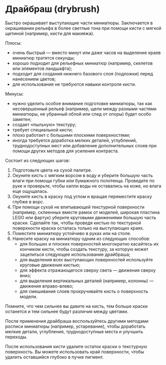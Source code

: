 # Драйбраш (drybrush)

Быстро окрашивает выступающие части миниатюры. Заключается в окрашивании рельефа в более светлые тона при помощи кисти с мягкой щетиной (например, кисти для макияжа).

Плюсы:

- очень быстрый — вместо минут или даже часов на выделение краев миниатюр тратятся секунды;
- хорошо подходит для рельефных миниатюр (например, скелетов или элементов ландшафта);
- подходит для создания нижнего базового слоя (подложки) перед нанесением цветов;
- для использования не требуются навыки контроля кисти.

Минусы:

- нужно уделить особое внимание подготовке миниатюры, так как несовершенный рельеф (например, щели между разными частями миниатюры, не убранный облой или след от опоры) будет особо заметен;
- создает «пыльную» текстуру;
- требует специальной кисти;
- плохо работает с большими плоскими поверхностями;
- иногда требуется доработка мелких деталей, углублений, труднодоступных мест или добавление дополнительных слоев при помощи других методов для усиления контраста.

Состоит из следующих шагов:

1. Подготовьте цвета на сухой палитре.
2. Окуните кисть с мягким ворсом в воду и уберите большую часть влаги при помощи губки или бумажного полотенца. Проведите по руке и проверьте, чтобы капли воды не оставались на коже, но влага еще ощущалась.
3. Окуните кисть в краску под углом и вращая переместите краску глубже в ворс.
4. При помощи сухой не впитывающей текстурной поверхности (например, склеенных вместе рамок от моделей, широкая пластина LEGO или фартук) уберите круговыми движениями большую часть краски. Сделайте так, чтобы проведя кистью по текстурной поверхности краска осталась только на выступающих краях.
5. Поместите миниатюру устойчиво в руках или на столе.
6. Нанесите краску на миниатюру одним из следующих способов:
    - для больших и плоских поверхностей многократно касайтесь их кончиком кисти, чтобы создать текстуру, за которую может зацепиться следующее использование драйбраша;
    - для выделения всех выступающих поверхностей используйте круговые движения кистью;
    - для эффекта отражающегося сверху света — движения сверху вниз;
    - для выделения вертикальных деталей (например, колонны) — движения вправо-влево;
    - для смешивания слоев прокручивайте кисть о поверхность модели.

Помните, что чем сильнее вы давите на кисть, тем больше краски останется и тем сильнее будут различия между цветами.

После применения драйбраша воспользуйтесь другими методами росписи миниатюры (например, устаревание), чтобы доработать мелкие детали, углубления, труднодоступные места и улучшить переходы.

После использования кисти удалите остаток краски о текстурную поверхность. Вы можете использовать край поверхности, чтобы удалить оставшийся глубоко в пучке пигмент.